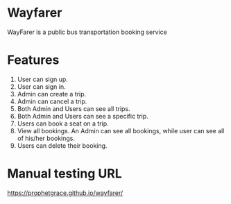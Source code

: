 # Wayfarer

WayFarer is a public bus transportation booking service

# Features

1. User can sign up.
2. User can sign in.
3. Admin can create a trip.
4. Admin can cancel a trip.
5. Both Admin and Users can see all trips.
6. Both Admin and Users can see a specific trip.
7. Users can book a seat on a trip.
8. View all bookings. An Admin can see all bookings, while user can see all of his/her
bookings.
9. Users can delete their booking.


# Manual testing URL
https://prophetgrace.github.io/wayfarer/

